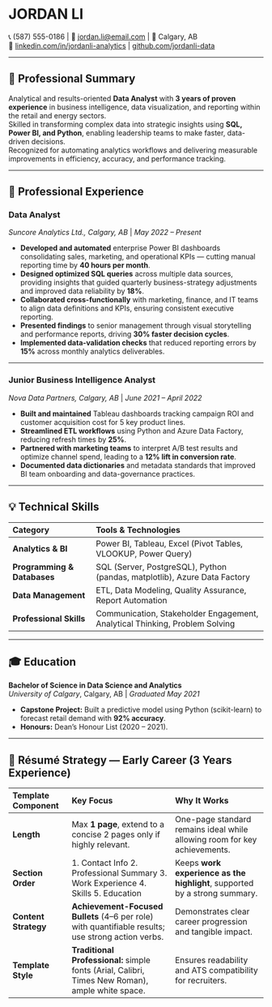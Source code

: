# **JORDAN LI**

📞 (587) 555-0186  |  📧 [jordan.li@email.com](mailto:jordan.li@email.com)  |  📍 Calgary, AB  
🔗 [linkedin.com/in/jordanli-analytics](https://linkedin.com/in/jordanli-analytics)  |  [github.com/jordanli-data](https://github.com/jordanli-data)

---

## 🧭 Professional Summary

Analytical and results-oriented **Data Analyst** with **3 years of proven experience** in business intelligence, data visualization, and reporting within the retail and energy sectors.  
Skilled in transforming complex data into strategic insights using **SQL, Power BI, and Python**, enabling leadership teams to make faster, data-driven decisions.  
Recognized for automating analytics workflows and delivering measurable improvements in efficiency, accuracy, and performance tracking.

---

## 💼 Professional Experience

### **Data Analyst**  
*Suncore Analytics Ltd., Calgary, AB*  |  *May 2022 – Present*  

- **Developed and automated** enterprise Power BI dashboards consolidating sales, marketing, and operational KPIs — cutting manual reporting time by **40 hours per month**.  
- **Designed optimized SQL queries** across multiple data sources, providing insights that guided quarterly business-strategy adjustments and improved data reliability by **18%**.  
- **Collaborated cross-functionally** with marketing, finance, and IT teams to align data definitions and KPIs, ensuring consistent executive reporting.  
- **Presented findings** to senior management through visual storytelling and performance reports, driving **30% faster decision cycles**.  
- **Implemented data-validation checks** that reduced reporting errors by **15%** across monthly analytics deliverables.  

---

### **Junior Business Intelligence Analyst**  
*Nova Data Partners, Calgary, AB*  |  *June 2021 – April 2022*  

- **Built and maintained** Tableau dashboards tracking campaign ROI and customer acquisition cost for 5 key product lines.  
- **Streamlined ETL workflows** using Python and Azure Data Factory, reducing refresh times by **25%**.  
- **Partnered with marketing teams** to interpret A/B test results and optimize channel spend, leading to a **12% lift in conversion rate**.  
- **Documented data dictionaries** and metadata standards that improved BI team onboarding and data-governance practices.

---

## 💡 Technical Skills

| **Category** | **Tools & Technologies** |
| :--- | :--- |
| **Analytics & BI** | Power BI, Tableau, Excel (Pivot Tables, VLOOKUP, Power Query) |
| **Programming & Databases** | SQL (Server, PostgreSQL), Python (pandas, matplotlib), Azure Data Factory |
| **Data Management** | ETL, Data Modeling, Quality Assurance, Report Automation |
| **Professional Skills** | Communication, Stakeholder Engagement, Analytical Thinking, Problem Solving |

---

## 🎓 Education

**Bachelor of Science in Data Science and Analytics**  
*University of Calgary*, Calgary, AB  |  *Graduated May 2021*  

- **Capstone Project:** Built a predictive model using Python (scikit-learn) to forecast retail demand with **92% accuracy**.  
- **Honours:** Dean’s Honour List (2020 – 2021).

---

## 📄 Résumé Strategy — Early Career (3 Years Experience)

| **Template Component** | **Key Focus** | **Why It Works** |
| :--- | :--- | :--- |
| **Length** | Max **1 page**, extend to a concise 2 pages only if highly relevant. | One-page standard remains ideal while allowing room for key achievements. |
| **Section Order** | 1. Contact Info  2. Professional Summary  3. Work Experience  4. Skills  5. Education | Keeps **work experience as the highlight**, supported by a strong summary. |
| **Content Strategy** | **Achievement-Focused Bullets** (4–6 per role) with quantifiable results; use strong action verbs. | Demonstrates clear career progression and tangible impact. |
| **Template Style** | **Traditional Professional:** simple fonts (Arial, Calibri, Times New Roman), ample white space. | Ensures readability and ATS compatibility for recruiters. |
